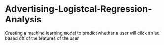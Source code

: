 # Advertising-Logistcal-Regression-Analysis
Creating a machine learning model to predict whether a user will click an ad based off of the features of the user
